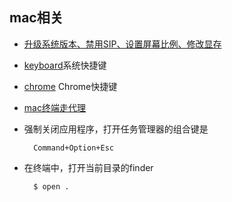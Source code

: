 ## mac相关
- [升级系统版本、禁用SIP、设置屏幕比例、修改显存](upgrade.md)
- [keyboard](keyboard.md)系统快捷键
- [chrome](chrome.md) Chrome快捷键
- [mac终端走代理](proxy.md)
- 强制关闭应用程序，打开任务管理器的组合键是
    
    	Command+Option+Esc
- 在终端中，打开当前目录的finder

		$ open .